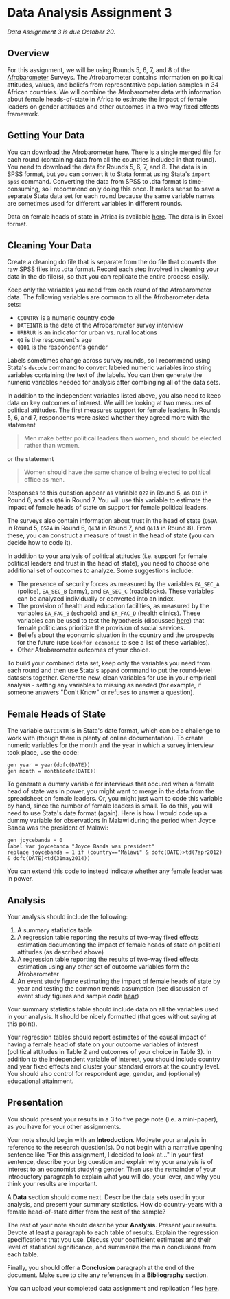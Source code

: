 # Data Analysis Assignment 3

_Data Assignment 3 is due October 20._  

## Overview

For this assignment, we will be using Rounds 5, 6, 7, and 8 of the [Afrobarometer](https://www.afrobarometer.org/) Surveys.  The Afrobarometer 
contains information on political attitudes, values, and beliefs from representative population samples in 34 African countries.  We will 
combine the Afrobarometer data with information about female heads-of-state in Africa to estimate the impact of female leaders on gender 
attitudes and other outcomes in a two-way fixed effects framework.  

## Getting Your Data

You can download the Afrobarometer [here](https://www.afrobarometer.org/data/merged-data/).  There is a single merged file 
for each round (containing data from all the countries included in that round).  You need to download the data for Rounds 5, 6, 
7, and 8.  The data is in SPSS format, but you can convert it to Stata format using Stata's `import spss` command.  Converting the data 
from SPSS to .dta format is time-consuming, so I recommend only doing this once.  It makes sense to save a separate Stata data set 
for each round because the same variable names are sometimes used for different variables in different rounds.  

Data on female heads of state in Africa is available [here](female-heads-of-state-africa-2024.xlsx).  The data is in Excel format.  

## Cleaning Your Data

Create a cleaning do file that is separate from the do file that converts the raw SPSS files into .dta format. Record 
each step involved in cleaning your data in the do file(s), so that you can replicate the entire process easily.  

Keep only the variables you need from each round of the Afrobarometer data.  The following variables 
are common to all the Afrobarometer data sets:  

- `COUNTRY` is a numeric country code 
- `DATEINTR` is the date of the Afrobarometer survey interview
- `URBRUR` is an indicator for urban vs. rural locations
- `Q1` is the respondent's age
- `Q101` is the respondent's gender

Labels sometimes change across survey rounds, so I recommend using Stata's `decode` command 
to convert labeled numeric variables into string variables containing the text of the labels. You can then 
generate the numeric variables needed for analysis after combinging all of the data sets.  

In addition to the independent variables listed above, you also need to keep data on key outcomes of interest. We will be looking at two measures 
of political attitudes.  The first measures support for female leaders.  In Rounds 5, 6, and 7, respondents 
were asked whether they agreed more with the statement  

> Men make better political leaders than women, and should be elected rather than women.  

or the statement  

> Women should have the same chance of being elected to political office as men.  

Responses to this question appear as variable `Q22` in Round 5, as `Q18` in Round 6, 
and as `Q16` in Round 7.  You will use this variable to estimate the impact of female 
heads of state on support for female political leaders.  

The surveys also contain information about trust in the head of state (`Q59A` in Round 5, `Q52A` in Round 6, 
`Q43A` in Round 7, and `Q41A` in Round 8).  From these, you can construct a measure of trust in the 
head of state (you can decide how to code it).  

In addition to your analysis of political attitudes (i.e. support for female political leaders and trust in 
the head of state), you need to choose one additional set of outcomes to analyze.  Some suggestions include:  

- The presence of security forces as measured by the variables `EA_SEC_A` (police), `EA_SEC_B` (army), and `EA_SEC_C` (roadblocks).  These variables can be analyzed individually or converted into an index.
- The provision of health and education facilities, as measured by the variables `EA_FAC_B` (schools) and `EA_FAC_D` (health clinics).  These variables can be used to test the hypothesis (discussed [here](https://www.bbc.com/news/articles/ce3z263453lo)) that female politicians prioritize the provision of social services.
- Beliefs about the economic situation in the country and the prospects for the future (use `lookfor economic` to see a list of these variables).
- Other Afrobarometer outcomes of your choice.  

To build your combined data set, keep only the variables you need from each round and then use Stata's `append` 
command to put the round-level datasets together.  Generate 
new, clean variables for use in your empirical analysis - setting any variables to missing as needed (for example, if someone 
answers "Don't Know" or refuses to answer a question).  

## Female Heads of State

The variable `DATEINTR` is in Stata's date format, which can be a challenge to work with (though there is plenty of online 
documentation).  To create numeric variables for the month and the year in which a survey interview took place, 
use the code:
```
gen year = year(dofc(DATE))
gen month = month(dofc(DATE))
```

To generate a dummy variable for interviews that occured when a female head of state was in power, you might want 
to merge in the data from the spreadsheet on female leaders.  Or, you might just want to code this variable by 
hand, since the number of female leaders is small.  To do this, you will need to use Stata's date format 
(again).  Here is how I would code up a dummy variable for observations in Malawi during the period when 
Joyce Banda was the president of Malawi:  
```
gen joycebanda = 0
label var joycebanda "Joyce Banda was president"
replace joycebanda = 1 if (country=="Malawi" & dofc(DATE)>td(7apr2012) & dofc(DATE)<td(31may2014))
```
You can extend this code to instead indicate whether any female leader was in power.  

## Analysis

Your analysis should include the following:  

1. A summary statistics table
2. A regression table reporting the results of two-way fixed effects estimation documenting the impact of female heads of state on political attitudes (as described above)
3. A regression table reporting the results of two-way fixed effects estimation using any other set of outcome variables form the Afrobarometer
4. An event study figure estimating the impact of female heads of state by year and testing the common trends assumption (see discussion of event study figures and sample code [hear](https://pjakiela.github.io/ECON523/exercises/E5-TWFE.html)) 

Your summary statistics table should include data on all the variables used in your analysis.  It 
should be nicely formatted (that goes without saying at this point).  

Your regression tables should report estimates of the causal impact of having a female 
head of state on your outcome variables of interest (political attitudes in Table 2 and outcomes of your choice in Table 3).  In addition to the independent variable of 
interest, you should include country and year fixed effects and cluster your standard errors 
at the country level.  You should also control for respondent age, gender, and (optionally) educational attainment.  

## Presentation

You should present your results in a 3 to five page note (i.e. a mini-paper), as you have for 
your other assignments.  

Your note should begin with an **Introduction**.  Motivate your analysis in reference to the research 
question(s).  Do not begin with a narrative opening sentence like "For this assignment, I decided 
to look at..."  In your first sentence, describe your big question and explain why your analysis is of interest to an economist 
studying gender.  Then use the remainder of your introductory paragraph to explain what you will do, your lever, and 
why you think your results are important.  

A **Data** section should come next.  Describe the data sets used in your analysis, and present your summary 
statistics.  How do country-years with a female head-of-state differ from the rest of the sample?  

The rest of your note should describe your **Analysis**.  Present your results.  Devote at least a paragraph 
to each table of results.  Explain the regression specifications that you use.  Discuss your coefficient estimates 
and their level of statistical significance, and summarize the main conclusions from each table.  

Finally, you should offer a **Conclusion** paragraph at the end of the document.  Make sure to cite any refenences in a **Bibliography** section.  

You can upload your completed data assignment and replication files [here]().


